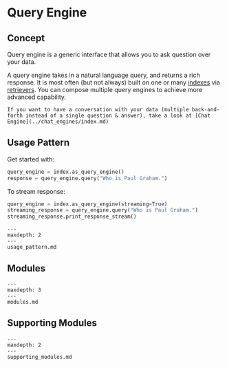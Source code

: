 # Query Engine

## Concept

Query engine is a generic interface that allows you to ask question over your data.

A query engine takes in a natural language query, and returns a rich response.
It is most often (but not always) built on one or many [indexes](../../indexing/indexing.md) via [retrievers](../../querying/retriever/index.md).
You can compose multiple query engines to achieve more advanced capability.

```{tip}
If you want to have a conversation with your data (multiple back-and-forth instead of a single question & answer), take a look at [Chat Engine](../chat_engines/index.md)
```

## Usage Pattern

Get started with:

```python
query_engine = index.as_query_engine()
response = query_engine.query("Who is Paul Graham.")
```

To stream response:

```python
query_engine = index.as_query_engine(streaming=True)
streaming_response = query_engine.query("Who is Paul Graham.")
streaming_response.print_response_stream()
```

```{toctree}
---
maxdepth: 2
---
usage_pattern.md
```

## Modules

```{toctree}
---
maxdepth: 3
---
modules.md
```

## Supporting Modules

```{toctree}
---
maxdepth: 2
---
supporting_modules.md
```
